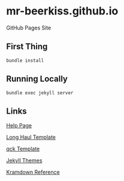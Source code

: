 # mr-beerkiss.github.io
GitHub Pages Site

## First Thing

`bundle install`

## Running Locally 

`bundle exec jekyll server`


## 

## Links

[Help Page](https://help.github.com/articles/using-jekyll-with-pages/ "Help Page")

[Long Haul Template](http://brianmaierjr.com/long-haul/about)

[qck Template](http://qckanemoto.github.io/)

[Jekyll Themes](http://jekyllthemes.org/)

[Kramdown Reference](http://kramdown.gettalong.org/quickref.html)


